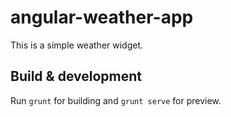 # angular-weather-app

This is a simple weather widget.

## Build & development

Run `grunt` for building and `grunt serve` for preview.

